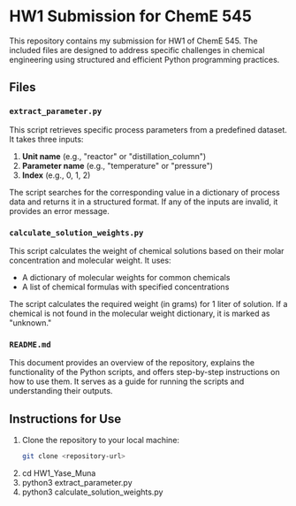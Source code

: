 # HW1 Submission for ChemE 545

This repository contains my submission for HW1 of ChemE 545. The included files are designed to address specific challenges in chemical engineering using structured and efficient Python programming practices.

## Files

### `extract_parameter.py`
This script retrieves specific process parameters from a predefined dataset. It takes three inputs:
1. **Unit name** (e.g., "reactor" or "distillation_column")
2. **Parameter name** (e.g., "temperature" or "pressure")
3. **Index** (e.g., 0, 1, 2)

The script searches for the corresponding value in a dictionary of process data and returns it in a structured format. If any of the inputs are invalid, it provides an error message.

### `calculate_solution_weights.py`
This script calculates the weight of chemical solutions based on their molar concentration and molecular weight. It uses:
- A dictionary of molecular weights for common chemicals
- A list of chemical formulas with specified concentrations

The script calculates the required weight (in grams) for 1 liter of solution. If a chemical is not found in the molecular weight dictionary, it is marked as "unknown."

### `README.md`
This document provides an overview of the repository, explains the functionality of the Python scripts, and offers step-by-step instructions on how to use them. It serves as a guide for running the scripts and understanding their outputs.

## Instructions for Use

1. Clone the repository to your local machine:
   ```bash
   git clone <repository-url>
2. cd HW1_Yase_Muna
3. python3 extract_parameter.py
4. python3 calculate_solution_weights.py
